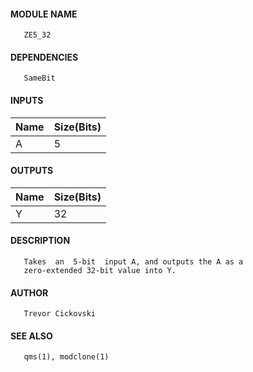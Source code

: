 #### MODULE NAME
       ZE5_32

#### DEPENDENCIES
       SameBit

#### INPUTS
Name | Size(Bits)
-----|------------
A   |     5     

#### OUTPUTS
Name | Size(Bits)
-----|------------
Y   |     32     

#### DESCRIPTION
       Takes  an  5-bit  input A, and outputs the A as a 
       zero-extended 32-bit value into Y.

#### AUTHOR
       Trevor Cickovski

#### SEE ALSO
       qms(1), modclone(1)

